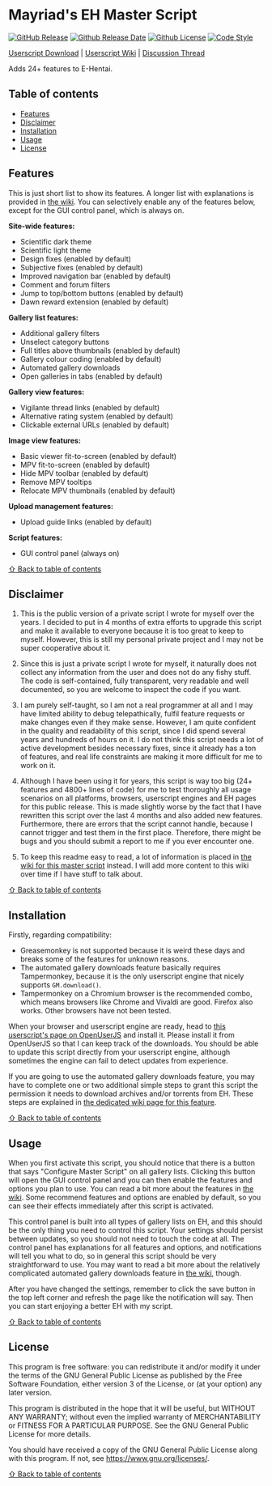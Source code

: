 # Mayriad's EH Master Script

[![GitHub Release](https://img.shields.io/github/release/Mayriad/Mayriads-EH-Master-Script)](https://github.com/Mayriad/Mayriads-EH-Master-Script/releases) [![Github Release Date](https://img.shields.io/github/release-date/Mayriad/Mayriads-EH-Master-Script)](https://github.com/Mayriad/Mayriads-EH-Master-Script/releases) [![Github License](https://img.shields.io/github/license/Mayriad/Mayriads-EH-Master-Script)](https://github.com/Mayriad/Mayriads-EH-Master-Script/blob/master/LICENSE) [![Code Style](https://img.shields.io/badge/code_style-standard-brightgreen)](https://standardjs.com/)

[Userscript Download](https://openuserjs.org/scripts/Mayriad/Mayriads_EH_Master_Script) | [Userscript Wiki](https://github.com/Mayriad/Mayriads-EH-Master-Script/wiki) | [Discussion Thread](https://forums.e-hentai.org/index.php?showtopic=233955)

Adds 24+ features to E-Hentai.

## Table of contents

- [Features](#features)
- [Disclaimer](#disclaimer)
- [Installation](#installation)
- [Usage](#usage)
- [License](#license)

## Features

This is just short list to show its features. A longer list with explanations is provided in [the wiki](https://github.com/Mayriad/Mayriads-EH-Master-Script/wiki/Feature-descriptions). You can selectively enable any of the features below, except for the GUI control panel, which is always on.

**Site-wide features:**

- Scientific dark theme
- Scientific light theme
- Design fixes (enabled by default)
- Subjective fixes (enabled by default)
- Improved navigation bar (enabled by default)
- Comment and forum filters
- Jump to top/bottom buttons (enabled by default)
- Dawn reward extension (enabled by default)

**Gallery list features:**

- Additional gallery filters
- Unselect category buttons
- Full titles above thumbnails (enabled by default)
- Gallery colour coding (enabled by default)
- Automated gallery downloads
- Open galleries in tabs (enabled by default)

**Gallery view features:**

- Vigilante thread links (enabled by default)
- Alternative rating system (enabled by default)
- Clickable external URLs (enabled by default)

**Image view features:**

- Basic viewer fit-to-screen (enabled by default)
- MPV fit-to-screen (enabled by default)
- Hide MPV toolbar (enabled by default)
- Remove MPV tooltips
- Relocate MPV thumbnails (enabled by default)

**Upload management features:**

- Upload guide links (enabled by default)

**Script features:**

- GUI control panel (always on)

[⇧ Back to table of contents](#table-of-contents)

## Disclaimer

1) This is the public version of a private script I wrote for myself over the years. I decided to put in 4 months of extra efforts to upgrade this script and make it available to everyone because it is too great to keep to myself. However, this is still my personal private project and I may not be super cooperative about it.

2) Since this is just a private script I wrote for myself, it naturally does not collect any information from the user and does not do any fishy stuff. The code is self-contained, fully transparent, very readable and well documented, so you are welcome to inspect the code if you want.

3) I am purely self-taught, so I am not a real programmer at all and I may have limited ability to debug telepathically, fulfil feature requests or make changes even if they make sense. However, I am quite confident in the quality and readability of this script, since I did spend several years and hundreds of hours on it. I do not think this script needs a lot of active development besides necessary fixes, since it already has a ton of features, and real life constraints are making it more difficult for me to work on it.

4) Although I have been using it for years, this script is way too big (24+ features and 4800+ lines of code) for me to test thoroughly all usage scenarios on all platforms, browsers, userscript engines and EH pages for this public release. This is made slightly worse by the fact that I have rewritten this script over the last 4 months and also added new features. Furthermore, there are errors that the script cannot handle, because I cannot trigger and test them in the first place. Therefore, there might be bugs and you should submit a report to me if you ever encounter one.

5) To keep this readme easy to read, a lot of information is placed in [the wiki for this master script](https://github.com/Mayriad/Mayriads-EH-Master-Script/wiki) instead. I will add more content to this wiki over time if I have stuff to talk about.

[⇧ Back to table of contents](#table-of-contents)

## Installation

Firstly, regarding compatibility:

- Greasemonkey is not supported because it is weird these days and breaks some of the features for unknown reasons.
- The automated gallery downloads feature basically requires Tampermonkey, because it is the only userscript engine that nicely supports `GM.download()`.
- Tampermonkey on a Chromium browser is the recommended combo, which means browsers like Chrome and Vivaldi are good. Firefox also works. Other browsers have not been tested.

When your browser and userscript engine are ready, head to [this userscript's page on OpenUserJS](https://openuserjs.org/scripts/Mayriad/Mayriads_EH_Master_Script) and install it. Please install it from OpenUserJS so that I can keep track of the downloads. You should be able to update this script directly from your userscript engine, although sometimes the engine can fail to detect updates from experience.

If you are going to use the automated gallery downloads feature, you may have to complete one or two additional simple steps to grant this script the permission it needs to download archives and/or torrents from EH. These steps are explained in [the dedicated wiki page for this feature](https://github.com/Mayriad/Mayriads-EH-Master-Script/wiki/Automated-gallery-downloads).

[⇧ Back to table of contents](#table-of-contents)

## Usage

When you first activate this script, you should notice that there is a button that says "Configure Master Script" on all gallery lists. Clicking this button will open the GUI control panel and you can then enable the features and options you plan to use. You can read a bit more about the features in [the wiki](https://github.com/Mayriad/Mayriads-EH-Master-Script/wiki/Feature-descriptions). Some recommend features and options are enabled by default, so you can see their effects immediately after this script is activated.

This control panel is built into all types of gallery lists on EH, and this should be the only thing you need to control this script. Your settings should persist between updates, so you should not need to touch the code at all. The control panel has explanations for all features and options, and notifications will tell you what to do, so in general this script should be very straightforward to use. You may want to read a bit more about the relatively complicated automated gallery downloads feature in [the wiki](https://github.com/Mayriad/Mayriads-EH-Master-Script/wiki/Automated-gallery-downloads), though.

After you have changed the settings, remember to click the save button in the top left corner and refresh the page like the notification will say. Then you can start enjoying a better EH with my script.

[⇧ Back to table of contents](#table-of-contents)

## License

This program is free software: you can redistribute it and/or modify it under the terms of the GNU General Public License as published by the Free Software Foundation, either version 3 of the License, or (at your option) any later version.

This program is distributed in the hope that it will be useful, but WITHOUT ANY WARRANTY; without even the implied warranty of MERCHANTABILITY or FITNESS FOR A PARTICULAR PURPOSE. See the GNU General Public License for more details.

You should have received a copy of the GNU General Public License along with this program. If not, see <https://www.gnu.org/licenses/>.

[⇧ Back to table of contents](#table-of-contents)
